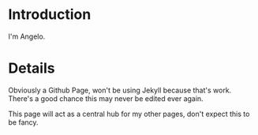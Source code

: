 # Introduction
I'm Angelo.

# Details
Obviously a Github Page, won't be using Jekyll because that's work.<br/>
There's a good chance this may never be edited ever again.

This page will act as a central hub for my other pages, don't expect this to be fancy.